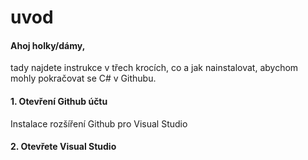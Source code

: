 # uvod

#### Ahoj holky/dámy,

tady najdete instrukce v třech krocích, co a jak nainstalovat, abychom mohly pokračovat se C# v Githubu.

#### 1. Otevření Github účtu
Instalace rozšíření Github pro Visual Studio

#### 2. Otevřete Visual Studio

 
